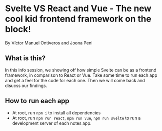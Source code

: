 # Svelte VS React and Vue - The new cool kid frontend framework on the block!
By Víctor Manuel Ontiveros and Joona Peni

## What is this?
In this info session, we showing off how simple Svelte can be as a frontend framework, in comparison to React or Vue. 
Take some time to run each app and get a feel for the code for each one. Then we will come back and disucss our findings.

## How to run each app
- At root, run `npm i` to install all dependencies
- At root, run `npm run react`, `npm run vue`, `npm run svelte` to run a development server of each notes app.